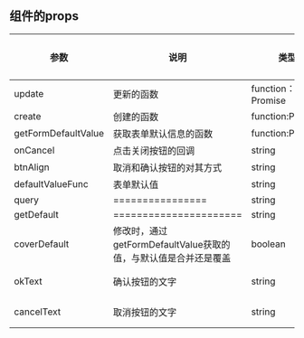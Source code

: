 ## 组件的props

| 参数 | 说明 | 类型 | 默认值 |
| --- | --- | --- | --- |
| update |  更新的函数  | function：Promise |  |
| create | 创建的函数 | function:Promise  |   |
| getFormDefaultValue | 获取表单默认信息的函数 | function:Promise  |   |
| onCancel | 点击关闭按钮的回调 | string  |   |
| btnAlign | 取消和确认按钮的对其方式 | string  |   |
| defaultValueFunc | 表单默认值 | string  |   |
| query | ================ | string  |   |
| getDefault | ====================== | string  |   |
| coverDefault | 修改时，通过getFormDefaultValue获取的值，与默认值是合并还是覆盖 | boolean  | true  |
| okText | 确认按钮的文字 | string  | “确认”  |
| cancelText | 取消按钮的文字 | string  | “取消”  |